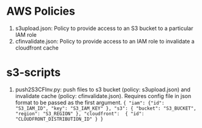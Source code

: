 # AWS Policies
1. s3upload.json: Policy to provide access to an S3 bucket to a particular IAM role
2. cfinvalidate.json: Policy to provide access to an IAM role to invalidate a cloudfront cache

# s3-scripts
1. push2S3CFInv.py: push files to s3 bucket (policy: s3upload.json) and invalidate cache (policy: cfinvalidate.json). Requires config file in json format to be passed as the first argument. ```{
             "iam":
                  {"id": "S3_IAM_ID",
                   "key": "S3_IAM_KEY"
                  },
             "s3":
                  {
                   "bucket": "S3_BUCKET",
                   "region": "S3_REGION"
                  },
             "cloudfront": 
                 {
                 "id": "CLOUDFRONT_DISTRIBUTION_ID"
                 }
            }```
